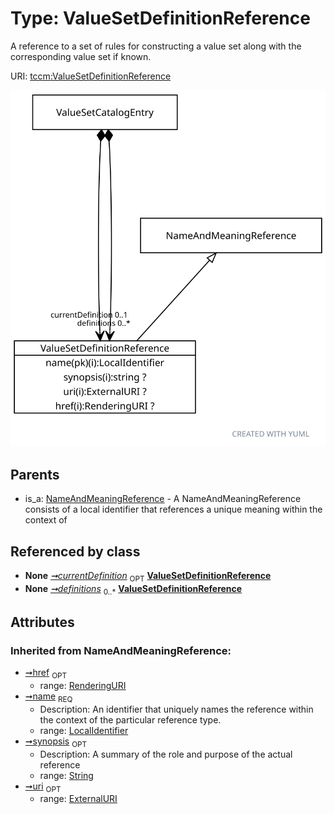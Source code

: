 
# Type: ValueSetDefinitionReference


A reference to a set of rules for constructing a value set along with the corresponding value set if known.

URI: [tccm:ValueSetDefinitionReference](https://hotecosystem.org/tccm/ValueSetDefinitionReference)


![img](images/ValueSetDefinitionReference.svg)

## Parents

 *  is_a: [NameAndMeaningReference](NameAndMeaningReference.md) - A NameAndMeaningReference consists of a local identifier that references a unique meaning within the context of

## Referenced by class

 *  **None** *[➞currentDefinition](valueSetCatalogEntry__currentDefinition.md)*  <sub>OPT</sub>  **[ValueSetDefinitionReference](ValueSetDefinitionReference.md)**
 *  **None** *[➞definitions](valueSetCatalogEntry__definitions.md)*  <sub>0..*</sub>  **[ValueSetDefinitionReference](ValueSetDefinitionReference.md)**

## Attributes


### Inherited from NameAndMeaningReference:

 * [➞href](nameAndMeaningReference__href.md)  <sub>OPT</sub>
    * range: [RenderingURI](types/RenderingURI.md)
 * [➞name](nameAndMeaningReference__name.md)  <sub>REQ</sub>
    * Description: An identifier that uniquely names the reference within the context of the particular reference type.
    * range: [LocalIdentifier](types/LocalIdentifier.md)
 * [➞synopsis](nameAndMeaningReference__synopsis.md)  <sub>OPT</sub>
    * Description: A summary of the role and purpose of the actual reference
    * range: [String](types/String.md)
 * [➞uri](nameAndMeaningReference__uri.md)  <sub>OPT</sub>
    * range: [ExternalURI](types/ExternalURI.md)
